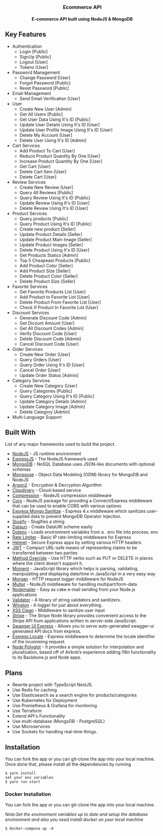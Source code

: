 <!-- PROJECT LOGO -->
<br />
<h1 align="center">
 

  <h3 align="center">Ecommerce API</h3>
</h1>

<h4 align="center">E-commerce API built using NodeJS & MongoDB</h4>

<!-- TABLE OF CONTENTS -->


## Key Features

- Authentication
  - Login [Public]
  - SignUp [Public]
  - Logout [User]
  - Tokens [User]
- Password Management
  - Change Password [User]
  - Forgot Password [Public]
  - Reset Password [Public]
- Email Management
  - Send Email Verification [User]
- User
  - Create New User [Admin]
  - Get All Users [Public]
  - Get User Data Using It's ID [Public]
  - Update User Details Using It's ID [User]
  - Update User Profile Image Using It's ID [User]
  - Delete My Account [User]
  - Delete User Using It's ID [Admin]
- Cart Services
  - Add Product To Cart [User]
  - Reduce Product Quantity By One [User]
  - Increase Product Quantity By One [User]
  - Get Cart [User]
  - Delete Cart Item [User]
  - Delete Cart [User]
- Review Services
  - Create New Review [User]
  - Query All Reviews [Public]
  - Query Review Using It's ID [Public]
  - Update Review Using It's ID [User]
  - Delete Review Using It's ID [User]
- Product Services
  - Query products [Public]
  - Query Product Using It's ID [Public]
  - Create new product [Seller]
  - Update Product Details [Seller]
  - Update Product Main Image [Seller]
  - Update Product Images [Seller]
  - Delete Product Using It's ID [User]
  - Get Products Statics [Admin]
  - Top 5 Cheapeast Products [Public]
  - Add Product Color [Seller]
  - Add Product Size [Seller]
  - Delete Product Color [Seller]
  - Delete Product Size [Seller]
- Favorite Services
  - Get Favorite Products List [User]
  - Add Product to Favorite List [User]
  - Delete Product From Favorite List [User]
  - Check If Product In Favorite List [User]
- Discount Services
  - Generate Discount Code [Admin]
  - Get Dicount Amount [User]
  - Get All Discount Codes [Admin]
  - Verify Discount Code [User]
  - Delete Discount Code [Admin]
  - Cancel Discount Code [User]
- Order Services
  - Create New Order [User]
  - Query Orders [User]
  - Query Order Using It's ID [User]
  - Cancel Order [User]
  - Update Order Status [Admin]
- Category Services
  - Create New Category [User]
  - Query Categories [Public]
  - Query Category Using It's ID [Public]
  - Update Category Details [Admin]
  - Update Category Image [Admin]
  - Delete Category [Admin]
- Multi-Language Support



## Built With

List of any major frameworks used to build the project.

- [NodeJS](https://nodejs.org/) - JS runtime environment
- [ExpressJS](https://expressjs.com/) - The NodeJS framework used
- [MongoDB](https://www.mongodb.com/) - NoSQL Database uses JSON-like documents with optional schemas
- [Mongoose](https://mongoosejs.com/) - Object Data Modeling (ODM) library for MongoDB and NodeJS
- [Argon2](https://www.npmjs.com/package/argon2) - Encryption & Decryption Algorithm
- [Cloudinary](https://cloudinary.com/) - Cloud-based service
- [Compression](https://www.npmjs.com/package/compression) - NodeJS compression middleware
- [Cors](https://www.npmjs.com/package/cors) - NodeJS package for providing a Connect/Express middleware that can be used to enable CORS with various options
- [Express Mongo Sanitize](https://www.npmjs.com/package/express-mongo-sanitize) - Express 4.x middleware which sanitizes user-supplied data to prevent MongoDB Operator Injection.
- [Slugify](https://www.npmjs.com/package/slugify) - Slugifies a string
- [Datauri](https://www.npmjs.com/package/datauri) - Create DataURI scheme easily
- [Dotenv](https://www.npmjs.com/package/dotenv) - Loads environment variables from a . env file into process. env
- [Rate Limiter](https://www.npmjs.com/package/express-rate-limit) - Basic IP rate-limiting middleware for Express
- [Helmet](https://www.npmjs.com/package/helmet) - Secure Express apps by setting various HTTP headers
- [JWT](https://jwt.io/) - Compact URL-safe means of representing claims to be transferred between two parties
- [Method Override](https://www.npmjs.com/package/method-override) - Use HTTP verbs such as PUT or DELETE in places where the client doesn't support it.
- [Moment](https://momentjs.com/) - JavaScript library which helps is parsing, validating, manipulating and displaying date/time in JavaScript in a very easy way
- [Morgan](https://www.npmjs.com/package/morgan) - HTTP request logger middleware for NodeJS
- [Multer](https://www.npmjs.com/package/multer) - NodeJS middleware for handling multipart/form-data
- [Nodemailer](https://www.npmjs.com/package/nodemailer) - Easy as cake e-mail sending from your Node.js applications
- [Validator](https://www.npmjs.com/package/validator) - A library of string validators and sanitizers.
- [Winston](https://www.npmjs.com/package/winston) - A logger for just about everything.
- [XSS Clean](https://www.npmjs.com/package/xss-clean) - Middleware to sanitize user input
- [Stripe](https://www.npmjs.com/package/stripe) - The Stripe Node library provides convenient access to the Stripe API from applications written in server-side JavaScript.
- [Swagger UI Express](https://www.npmjs.com/package/swagger-ui-express) - Allows you to serve auto-generated swagger-ui generated API docs from express.
- [Express Locale](https://www.npmjs.com/package/express-locale) - Express middleware to determine the locale identifier of the incomming request.
- [Node Polyglot](https://www.npmjs.com/package/node-polyglot) - It provides a simple solution for interpolation and pluralization, based off of Airbnb’s experience adding I18n functionality to its Backbone.js and Node apps.

## Plans

- Rewrite project with TypeScript NestJS.
- Use Redis for caching
- Use Elasticsearch as a search engine for products/categories
- Use Kubernetes for Deployment
- Use Prometheus & Grafana for monitoring
- Use Terraform
- Extend API's Functionality
- Use multi-database (MongoDB - PostgreSQL)
- Use Microservices
- Use Sockets for handling real-time things.

## Installation

You can fork the app or you can git-clone the app into your local machine. Once done that, please install all the
dependencies by running

```
$ yarn install
set your env variables
$ yarn run start
```

### Docker Installation

You can fork the app or you can git-clone the app into your local machine.

_Note:Set the environment variables up to date and setup the database environment and also you need install docker on your local machine_

```
$ docker-compose up -d
```


